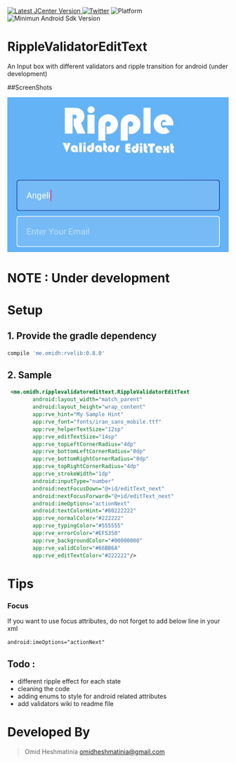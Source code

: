  [ ![Latest JCenter Version](https://api.bintray.com/packages/omidheshmatinia/maven/RippleValidatorEditText/images/download.svg) ](https://bintray.com/omidheshmatinia/maven/RippleValidatorEditText/_latestVersion)  [![Twitter](https://img.shields.io/badge/Twitter-@Smartiiiiz-blue.svg?style=flat)](http://twitter.com/Smartiiiiz)
![Platform](https://img.shields.io/badge/Platform-Android-green.svg) ![Minimun Android Sdk Version](https://img.shields.io/badge/min--sdk-11-yellowgreen.svg)
# RippleValidatorEditText
An Input box with different validators and ripple transition for android (under development)

##ScreenShots

<img src="/sample/sample1.gif"/>

# NOTE :  Under development

# Setup
## 1. Provide the gradle dependency
```gradle
compile 'me.omidh:rvelib:0.8.0'
```
## 2. Sample

```xml
 <me.omidh.ripplevalidatoredittext.RippleValidatorEditText
        android:layout_width="match_parent"
        android:layout_height="wrap_content"
        app:rve_hint="My Sample Hint"
        app:rve_font="fonts/iran_sans_mobile.ttf"
        app:rve_helperTextSize="12sp"
        app:rve_editTextSize="14sp"
        app:rve_topLeftCornerRadius="4dp"
        app:rve_bottomLeftCornerRadius="0dp"
        app:rve_bottomRightCornerRadius="0dp"
        app:rve_topRightCornerRadius="4dp"
        app:rve_strokeWidth="1dp"
        android:inputType="number"
        android:nextFocusDown="@+id/editText_next"
        android:nextFocusForward="@+id/editText_next"
        android:imeOptions="actionNext"
        android:textColorHint="#80222222"
        app:rve_normalColor="#222222"
        app:rve_typingColor="#555555"
        app:rve_errorColor="#EF5350"
        app:rve_backgroundColor="#00000000"
        app:rve_validColor="#66BB6A"
        app:rve_editTextColor="#222222"/>
```

# Tips

### Focus
If you want to use focus attributes, do not forget to add below line in your xml

```xml
android:imeOptions="actionNext"
```

## Todo :
 - different ripple effect for each state
 - cleaning the code
 - adding enums to style for android related attributes
 - add validators wiki to readme file

# Developed By

> Omid Heshmatinia
> omidheshmatinia@gmail.com
